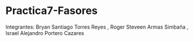 # Practica7-Fasores
Integrantes: Bryan Santiago Torres Reyes , Roger Steveen Armas Simbaña , Israel Alejandro Portero Cazares
